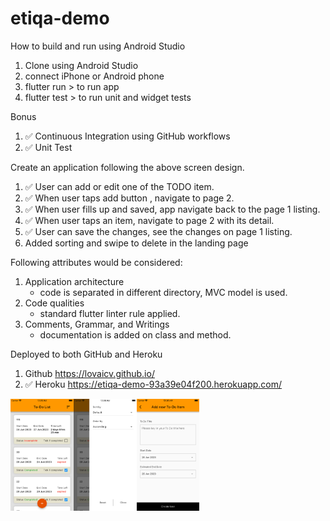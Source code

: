 # etiqa-demo

How to build and run using Android Studio
1. Clone using Android Studio
2. connect iPhone or Android phone
3. flutter run > to run app
4. flutter test > to run unit and widget tests

Bonus
1. ✅ Continuous Integration using GitHub workflows
2. ✅ Unit Test 

Create an application following the above screen design.
1. ✅ User can add or edit one of the TODO item.
2. ✅ When user taps add button , navigate to page 2.
3. ✅ When user fills up and saved, app navigate back to the page 1 listing.
4. ✅ When user taps an item, navigate to page 2 with its detail.
5. ✅ User can save the changes, see the changes on page 1 listing.
6. Added sorting and swipe to delete in the landing page

Following attributes would be considered:
1. Application architecture
   - code is separated in different directory, MVC model is used.
2. Code qualities
   - standard flutter linter rule applied.
3. Comments, Grammar, and Writings
   - documentation is added on class and method.

Deployed to both GitHub and Heroku

1. Github https://lovaicv.github.io/
2. ✅ Heroku https://etiqa-demo-93a39e04f200.herokuapp.com/

<img src="images/landing.png" width=20% height=20%><img src="images/sort.png" width=20% height=20%><img src="images/new-edit.png" width=20% height=20%>
